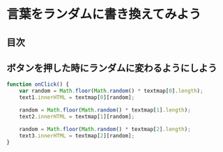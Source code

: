 # 言葉をランダムに書き換えてみよう

## 目次
<!-- toc -->

## ボタンを押した時にランダムに変わるようにしよう
```javascript
function onClick() {
    var random = Math.floor(Math.random() * textmap[0].length);
    text1.innerHTML = textmap[0][random];

    random = Math.floor(Math.random() * textmap[1].length);
    text2.innerHTML = textmap[1][random];

    random = Math.floor(Math.random() * textmap[2].length);
    text3.innerHTML = textmap[2][random];
}
```